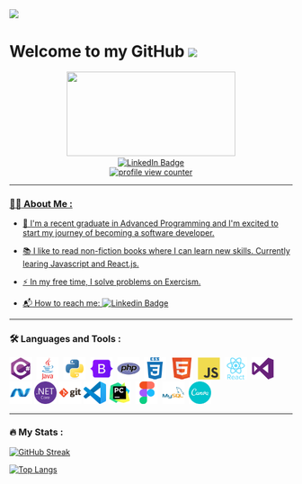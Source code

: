 

<img src="https://capsule-render.vercel.app/api?type=waving&color=0:42047E,50:F67280,100:FFF275&height=300&section=header&text=Kris%20Tribbeck&fontSize=90" />

  
  <h1>
  Welcome to my GitHub
  <img src="https://media.giphy.com/media/hvRJCLFzcasrR4ia7z/giphy.gif" width="30px"/>
</h1>
  
  <div align="center">
  <img src="https://media.giphy.com/media/1XCcD9VLQZ2Io/giphy.gif" width="300" height="150"/>
</div>
<div id="badges" align="center">
   <a href="https://www.linkedin.com/in/kris-tribbeck-459196225/">
  <img src="https://img.shields.io/badge/LinkedIn-blue?logo=linkedin&logoColor=white&style=for-the-badge" alt="LinkedIn Badge"/>
</div>
    <div id="profileView" align="center">
  <img src="https://komarev.com/ghpvc/?username=KrisTribbeck&color=blue&style=flat-square)" alt="profile view counter"/>
  </div>

  ---
### :woman_technologist: About Me :
  - :page_with_curl: I'm a recent graduate in Advanced Programming and I'm excited to start my journey of becoming a software developer.

- :books: I like to read non-fiction books where I can learn new skills. Currently learing Javascript and React.js.

- :zap: In my free time, I solve problems on Exercism.

- :mailbox_with_mail: How to reach me: [![Linkedin Badge](https://img.shields.io/badge/-Kris-blue?style=flat&logo=Linkedin&logoColor=white)](https://www.linkedin.com/in/kris-tribbeck-459196225/)
  
 ---

### :hammer_and_wrench: Languages and Tools :
<div>
  <img src="https://github.com/devicons/devicon/blob/master/icons/csharp/csharp-original.svg" title="C#" alt="C-Sharp" width="40" height="40"/>&nbsp;
  <img src="https://github.com/devicons/devicon/blob/master/icons/java/java-original-wordmark.svg" title="Java" alt="Java" width="40" height="40"/>&nbsp;
  <img src="https://github.com/devicons/devicon/blob/master/icons/python/python-original.svg" title="Python" alt="Python" width="40" height="40"/>&nbsp;
  <img src="https://github.com/devicons/devicon/blob/master/icons/bootstrap/bootstrap-original.svg" title="Bootstrap" alt="Bootstrap" width="40" height="40"/>&nbsp;  
  <img src="https://github.com/devicons/devicon/blob/master/icons/php/php-original.svg" title="PHP" alt="PHP" width="40" height="40"/>&nbsp;  
  <img src="https://github.com/devicons/devicon/blob/master/icons/css3/css3-plain-wordmark.svg"  title="CSS3" alt="CSS" width="40" height="40"/>&nbsp; 
  <img src="https://github.com/devicons/devicon/blob/master/icons/html5/html5-original.svg" title="HTML5" alt="HTML" width="40" height="40"/>&nbsp; 
  <img src="https://github.com/devicons/devicon/blob/master/icons/javascript/javascript-original.svg" title="JavaScript" alt="JavaScript" width="40"height="40"/>&nbsp;
  <img src="https://github.com/devicons/devicon/blob/master/icons/react/react-original-wordmark.svg" title="React" alt="React" width="40" height="40"/>&nbsp;
  <img src="https://github.com/devicons/devicon/blob/master/icons/visualstudio/visualstudio-plain.svg" title="Visual Studio" alt="Visual Studio" width="40" height="40"/>&nbsp;
  <img src="https://github.com/devicons/devicon/blob/master/icons/dot-net/dot-net-original.svg" title="Dot-Net" **alt="Dot-Net" width="40" height="40"/>
  <img src="https://github.com/devicons/devicon/blob/master/icons/dotnetcore/dotnetcore-original.svg" title="Dot-Net-Core" **alt="Dot-Net-Core" width="40"height="40"/>
  <img src="https://github.com/devicons/devicon/blob/master/icons/git/git-original-wordmark.svg" title="Git" **alt="Git" width="40" height="40"/>
  <img src="https://github.com/devicons/devicon/blob/master/icons/vscode/vscode-original.svg" title="VS-Code" **alt="VS-Code" width="40" height="40"/>
  <img src="https://github.com/devicons/devicon/blob/master/icons/pycharm/pycharm-original.svg" title="PyCharm" alt="PyCharm" width="40" height="40"/>&nbsp;
  <img src="https://github.com/devicons/devicon/blob/master/icons/figma/figma-original.svg" title="Figma"  alt="Figma" width="40" height="40"/>&nbsp;
  <img src="https://github.com/devicons/devicon/blob/master/icons/mysql/mysql-original-wordmark.svg" title="MySQL"  alt="MySQL" width="40" height="40"/>&nbsp;
  <img src="https://github.com/devicons/devicon/blob/master/icons/canva/canva-original.svg" title="Canva" **alt="Canva" width="40" height="40"/>

---

### :fire: My Stats :  
[![GitHub Streak](https://github-readme-streak-stats.herokuapp.com?user=KrisTribbeck&theme=dark&date_format=M%20j%5B%2C%20Y%5D&mode=weekly)](https://git.io/streak-stats)

[![Top Langs](https://github-readme-stats.vercel.app/api/top-langs/?username=KrisTribbeck&layout=compact&theme=vision-friendly-dark)](https://github.com/anuraghazra/github-readme-stats)
</div>              
  

